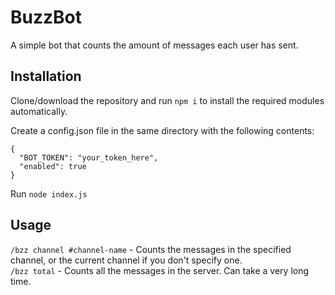 # BuzzBot
A simple bot that counts the amount of messages each user has sent.

## Installation
Clone/download the repository and run `npm i` to install the required modules automatically.

Create a config.json file in the same directory with the following contents:
```
{
  "BOT_TOKEN": "your_token_here",
  "enabled": true
}
```

Run `node index.js`

## Usage
`/bzz channel #channel-name` - Counts the messages in the specified channel, or the current channel if you don't specify one.  
`/bzz total` - Counts all the messages in the server. Can take a very long time.
